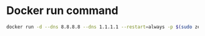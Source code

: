 # Docker run command

```bash
docker run -d --dns 8.8.8.8 --dns 1.1.1.1 --restart=always -p $(sudo zerotier-cli get e4da7455b2b5ee3b ip):6060:8080 --name social-api evead/social-api
```